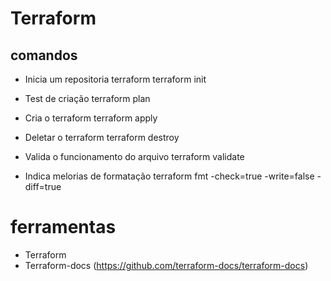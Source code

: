 # Terraform


## comandos

* Inicia um repositoria terraform
    terraform init

* Test de criação
    terraform plan

* Cria o terraform
    terraform apply

* Deletar o terraform
    terraform destroy

* Valida o funcionamento do arquivo
    terraform validate

* Indica melorias de formatação
    terraform fmt -check=true -write=false -diff=true


# ferramentas 

- Terraform 
- Terraform-docs (https://github.com/terraform-docs/terraform-docs)